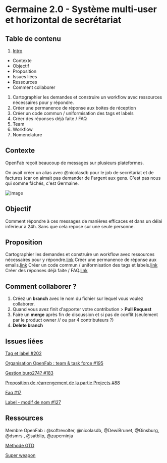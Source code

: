 # Germaine 2.0 - Système multi-user et horizontal de secrétariat

## Table de contenu

1. [Intro](/readme.md)
  - Contexte
  - Objectif
  - Proposition
  - Issues liées
  - Ressources
  - Comment collaborer
1. Cartographier les demandes et construire un workflow avec ressources nécessaires pour y répondre.
1. Créer une permanence de réponse aux boites de réception
1. Créer un code commun / uniformisation des tags et labels
1. Créer des réponses déjà faite / FAQ
1. Team
1. Workflow
1. Nomenclature

## Contexte

OpenFab reçoit beaucoup de messages sur plusieurs plateformes.

On avait créer un alias avec @nicolasdb pour le job de secrétariat et de factures (car on aimait pas demander de l'argent aux gens. C'est pas nous qui somme fâchés, c'est Germaine.

![image](https://user-images.githubusercontent.com/25099826/39044098-793d6030-448f-11e8-817c-fb00ceb6d59d.png)


## Objectif

Comment répondre à ces messages de manières efficaces et dans un délai inférieur à 24h. Sans que cela repose sur une seule personne.


## Proposition

Cartographier les demandes et construire un workflow avec ressources nécessaires pour y répondre.[link](https://github.com/zuperninja/blog/issues/16#issuecomment-383039283)
Créer une permanence de réponse aux emails.[link](https://github.com/zuperninja/blog/issues/16#issuecomment-383042417)
Créer un code commun / uniformisation des tags et labels.[link](https://github.com/zuperninja/blog/issues/16#issuecomment-383043871)
Créer des réponses déjà faite / FAQ.[link](https://github.com/zuperninja/blog/issues/16#issuecomment-383044098)

## Comment collaborer ?

1. Créez un **branch** avec le nom du fichier sur lequel vous voulez collaborer.
1. Quand vous avez finit d'apporter votre contribution > **Pull Request**
1. Faire un **merge** après fin de discussion et si pas de conflit (seulement par le product owner // ou par 4 contributeurs ?)
1. **Delete branch**



## Issues liées

[Tag et label #202](https://github.com/openfab-lab/openfab/issues/202)

[Organisation OpenFab : team & task force #195](https://github.com/openfab-lab/openfab/issues/195)

[Gestion buro274? #183](https://github.com/openfab-lab/openfab/issues/183)

[Proposition de réarrengement de la partie Projects #88](https://github.com/openfab-lab/openfab/issues/88)

[Faq #17](https://github.com/openfab-lab/openfab/issues/17)

[Label - modif de nom #127](https://github.com/openfab-lab/openfab/issues/127)

## Ressources

Membre OpenFab : @softrevolter, @nicolasdb, @DewiBrunet, @Ginsburg, @dsmrs , @satblip, @zuperninja

[Méthode GTD](https://fr.wikipedia.org/wiki/Getting_Things_Done)

[Super weapon](http://thesecretweapon.org/)
